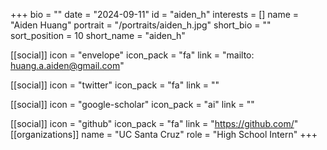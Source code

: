 +++
bio = "" 
date = "2024-09-11" 
id = "aiden_h" 
interests = [] 
name = "Aiden Huang" 
portrait = "/portraits/aiden_h.jpg" 
short_bio = "" 
sort_position = 10
 short_name = "aiden_h" 

[[social]] 
    icon = "envelope" 
    icon_pack = "fa" 
    link = "mailto: huang.a.aiden@gmail.com"

 [[social]] 
    icon = "twitter" 
    icon_pack = "fa" 
    link = "" 

[[social]] 
    icon = "google-scholar" 
    icon_pack = "ai" 
    link = "" 

[[social]] 
    icon = "github" 
    icon_pack = "fa" 
    link = "https://github.com/" 
[[organizations]] 
     name = "UC Santa Cruz" 
      role = "High School Intern" 
+++